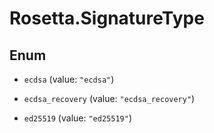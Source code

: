# Rosetta.SignatureType

## Enum


* `ecdsa` (value: `"ecdsa"`)

* `ecdsa_recovery` (value: `"ecdsa_recovery"`)

* `ed25519` (value: `"ed25519"`)


